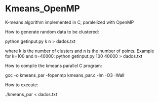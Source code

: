# Kmeans_OpenMP
K-means algorithm implemented in C, paralelized with OpenMP


How to generate random data to be clustered:

python getinput.py k n > dados.txt

where k is the number of clusters and n is the number of points.
Example for k=100 and n=40000:
python getinput.py 100 40000 > dados.txt

How to compile the kmeans parallel C program:

gcc -o kmeans_par -fopenmp kmeans_par.c -lm -O3 -Wall

How to execute:

./kmeans_par < dados.txt
